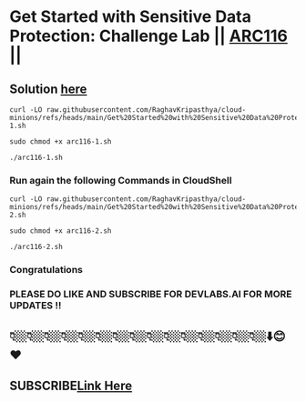 # Get Started with Sensitive Data Protection: Challenge Lab || [ARC116](https://www.cloudskillsboost.google/focuses/64782?parent=catalog) ||

## Solution [here]()



```
curl -LO raw.githubusercontent.com/RaghavKripasthya/cloud-minions/refs/heads/main/Get%20Started%20with%20Sensitive%20Data%20Protection%20Challenge%20Lab/arc116-1.sh

sudo chmod +x arc116-1.sh

./arc116-1.sh
```

### Run again the following Commands in CloudShell

```
curl -LO raw.githubusercontent.com/RaghavKripasthya/cloud-minions/refs/heads/main/Get%20Started%20with%20Sensitive%20Data%20Protection%20Challenge%20Lab/arc116-2.sh

sudo chmod +x arc116-2.sh

./arc116-2.sh
```

### Congratulations 
### PLEASE DO LIKE AND SUBSCRIBE FOR DEVLABS.AI FOR MORE UPDATES !! 
## 👇🏼👇🏼👇🏼👇🏼👇🏼👇🏼👇🏼👇🏼👇🏼👇🏼👇🏼👇🏼👇🏼👇🏼👇🏼⬇️😊❤️
## SUBSCRIBE[Link Here]()
